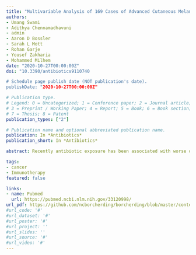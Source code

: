 ```yaml
---
title: "Multivariable Analysis of 169 Cases of Advanced Cutaneous Melanoma to Evaluate Antibiotic Exposure as Predictor of Survival to Anti-PD-1 Based Immunotherapies"
authors:
- Umang Swami
- Adithya Chennamadhavuni
- admin
- Aaron D Bossler
- Sarah L Mott
- Rohan Garje
- Yousef Zakharia
- Mohammed Milhem
date: "2020-10-27T00:00:00Z"
doi: "10.3390/antibiotics9110740 

# Schedule page publish date (NOT publication's date).
publishDate: "2020-10-27T00:00:00Z"

# Publication type.
# Legend: 0 = Uncategorized; 1 = Conference paper; 2 = Journal article;
# 3 = Preprint / Working Paper; 4 = Report; 5 = Book; 6 = Book section;
# 7 = Thesis; 8 = Patent
publication_types: ["2"]

# Publication name and optional abbreviated publication name.
publication: In *Antibiotics*
publication_short: In *Antibiotics*

abstract: Recently antibiotic exposure has been associated with worse outcomes in patients undergoing treatment with antibodies directed against programmed cell death protein-1 (PD-1). We reviewed data of 1264 patients enrolled at Melanoma Skin and Ocular Tissue Repositories at University of Iowa Hospitals and Clinic. Reviewed data included patient demographics, prior medical history, baseline hematologic and disease parameters and outcomes including progression-free survival (PFS) and overall survival (OS). Cox regression models were used to determine predictive markers. Overall, 169 patients with advanced cutaneous melanoma received anti-PD-1 based therapies. Median follow up was 18.46 (range 0.89 to 62.52) months. On multivariable analysis brain metastasis, higher absolute neutrophil count (ANC) and lower absolute lymphocyte count were associated with poorer PFS while brain and liver metastasis and lower albumin were associated with poorer OS. Prior antibiotics, radiation as well as age, gender, basal metabolic index (BMI), smoking status, BRAF mutation, line of therapy (first or latter), prior treatments (ipilimumab or BRAF inhibitors), hemoglobin, neutrophil-to-lymphocyte ratio, white blood cell, platelet and eosinophil counts were not associated with PFS or OS in multivariable analysis. Contrary to some prior studies BMI, radiation, and antibiotics were not associated with PFS or OS. 

tags:
- cancer
- Immunotherapy
featured: false

links:
- name: Pubmed
  url: https://pubmed.ncbi.nlm.nih.gov/33120998/
url_pdf: https://github.com/ncborcherding/borcherding/blob/master/content/publication/swami2020multivariable/swami2020multivariable.pdf
#url_code: '#'
#url_dataset: '#'
#url_poster: '#'
#url_project: ''
#url_slides: ''
#url_source: '#'
#url_video: '#'
---
```


